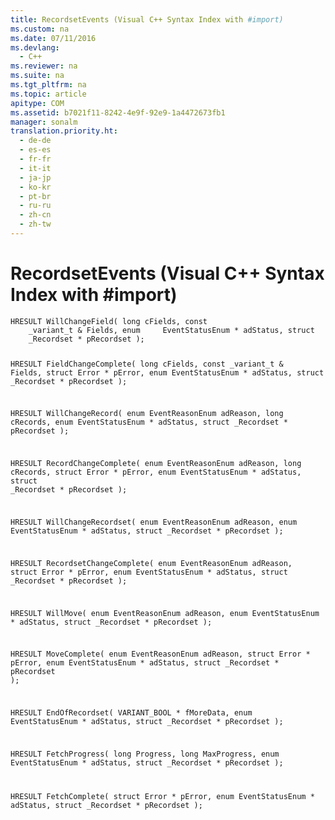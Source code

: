 ```yaml
---
title: RecordsetEvents (Visual C++ Syntax Index with #import)
ms.custom: na
ms.date: 07/11/2016
ms.devlang: 
  - C++
ms.reviewer: na
ms.suite: na
ms.tgt_pltfrm: na
ms.topic: article
apitype: COM
ms.assetid: b7021f11-8242-4e9f-92e9-1a4472673fb1
manager: sonalm
translation.priority.ht: 
  - de-de
  - es-es
  - fr-fr
  - it-it
  - ja-jp
  - ko-kr
  - pt-br
  - ru-ru
  - zh-cn
  - zh-tw
---
```

# RecordsetEvents (Visual C++ Syntax Index with #import)
<?xml version="1.0" encoding="utf-8"?>
<developerReferenceWithoutSyntaxDocument xmlns="http://ddue.schemas.microsoft.com/authoring/2003/5" xmlns:xlink="http://www.w3.org/1999/xlink" xmlns:xsi="http://www.w3.org/2001/XMLSchema-instance" xsi:schemaLocation="http://ddue.schemas.microsoft.com/authoring/2003/5 http://dduestorage.blob.core.windows.net/ddueschema/developer.xsd">
  <introduction />
  <section>
    <title>Events</title>
    <content>
      <code>HRESULT WillChangeField( long cFields, const
    _variant_t &amp; Fields, enum     EventStatusEnum * adStatus, struct
    _Recordset * pRecordset );

HRESULT FieldChangeComplete( long cFields, const
    _variant_t &amp; Fields,     struct Error * pError, enum EventStatusEnum
    * adStatus, struct     _Recordset * pRecordset );

HRESULT WillChangeRecord( enum EventReasonEnum
    adReason, long cRecords,     enum EventStatusEnum * adStatus, struct
    _Recordset * pRecordset );

HRESULT RecordChangeComplete( enum EventReasonEnum
    adReason, long     cRecords, struct Error * pError, enum
    EventStatusEnum * adStatus,     struct _Recordset * pRecordset );

HRESULT WillChangeRecordset( enum EventReasonEnum
    adReason, enum     EventStatusEnum * adStatus, struct _Recordset *
    pRecordset );

HRESULT RecordsetChangeComplete( enum
    EventReasonEnum adReason, struct     Error * pError, enum
    EventStatusEnum * adStatus, struct _Recordset *     pRecordset );

HRESULT WillMove( enum EventReasonEnum adReason, enum
    EventStatusEnum *     adStatus, struct _Recordset * pRecordset );

HRESULT MoveComplete( enum EventReasonEnum adReason, struct
    Error *     pError, enum EventStatusEnum * adStatus, struct
    _Recordset * pRecordset );

HRESULT EndOfRecordset( VARIANT_BOOL * fMoreData, enum
    EventStatusEnum *     adStatus, struct _Recordset * pRecordset );

HRESULT FetchProgress( long Progress, long MaxProgress,
    enum     EventStatusEnum * adStatus, struct _Recordset * pRecordset );

HRESULT FetchComplete( struct Error * pError, enum
    EventStatusEnum *     adStatus, struct _Recordset * pRecordset );</code>
    </content>
  </section>
  <relatedTopics />
</developerReferenceWithoutSyntaxDocument>